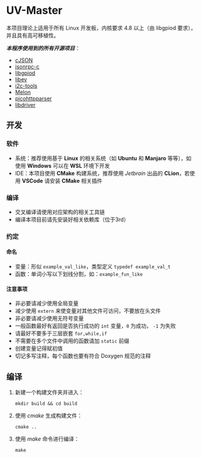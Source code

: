 # UV-Master

本项目理论上适用于所有 Linux 开发板，内核要求 4.8 以上（由 libgpiod 要求），并且具有高可移植性。

***本程序使用到的所有开源项目***：

- [cJSON](https://github.com/DaveGamble/cJSON.git)
- [jsonrpc-c](https://github.com/hmng/jsonrpc-c.git)
- [libgpiod](https://git.kernel.org/pub/scm/libs/libgpiod/libgpiod.git)
- [libev](https://github.com/enki/libev.git)
- [i2c-tools](https://git.kernel.org/pub/scm/utils/i2c-tools/i2c-tools.git)
- [Melon](https://github.com/Water-Melon/Melon.git)
- [picohttpparser](https://github.com/h2o/picohttpparser.git)
- [libdriver](www.libdriver.com)

## 开发

### 软件

- 系统：推荐使用基于 **Linux** 的相关系统（如 **Ubuntu** 和 **Manjaro** 等等），如使用 **Windows** 可以在 **WSL** 环境下开发
- IDE：本项目使用 **CMake** 构建系统，推荐使用 *Jetbrain* 出品的 **CLion**，若使用 **VSCode** 请安装 **CMake** 相关插件

### 编译

- 交叉编译请使用对应架构的相关工具链
- 编译本项目前请先安装好相关依赖库（位于3rd）

### 约定

#### 命名

- 变量：形似 `example_val_like`，类型定义 `typedef example_val_t`
- 函数：单词小写以下划线分割，如：`example_fun_like`

#### 注意事项

- 非必要请减少使用全局变量
- 减少使用 `extern` 来使变量对其他文件可访问，不要放在头文件
- 非必要请减少使用无符号变量
- 一般函数最好有返回是否执行成功的 `int` 变量，`0` 为成功， `-1` 为失败
- 请最好不要多于三层嵌套 `for,while,if`
- 不需要在多个文件中调用的函数请加 `static` 前缀
- 创建变量记得赋初值
- 切记多写注释，每个函数也要有符合 Doxygen 规范的注释

## 编译

1. 新建一个构建文件夹并进入：

   ```shell
   mkdir build && cd build
   ```

2. 使用 *cmake* 生成构建文件：

   ```shell
   cmake ..
   ```

3. 使用 *make* 命令进行编译：

   ```shell
   make
   ```
